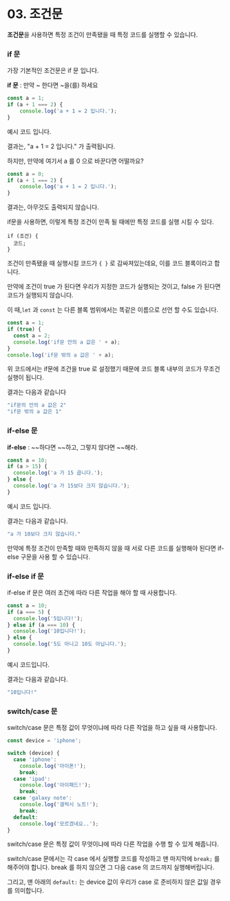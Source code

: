# 03. 조건문

**조건문**을 사용하면 특정 조건이 만족됐을 때 특정 코드를 실행할 수 있습니다.



### if 문

가장 기본적인 조건문은 if 문 입니다.

**if 문** : 만약 ~ 한다면 ~을(를) 하세요

```js
const a = 1;
if (a + 1 === 2) {
    console.log('a + 1 = 2 입니다.');
}
```

예시 코드 입니다.

결과는, "a + 1 = 2 입니다." 가 출력됩니다.

하지만, 만약에 여기서 a 를 0 으로 바꾼다면 어떨까요?

```js
const a = 0;
if (a + 1 === 2) {
    console.log('a + 1 = 2 입니다.');
}
```

결과는, 아무것도 출력되지 않습니다.

if문을 사용하면, 이렇게 특정 조건이 만족 될 때에만 특정 코드를 실행 시킬 수 있다.

```JS
if (조건) {
  코드;
}
```

조건이 만족됐을 때 실행시킬 코드가 `{ }` 로 감싸져있는데요, 이를 코드 블록이라고 합니다.

만약에 조건이 true 가 된다면 우리가 지정한 코드가 실행되는 것이고, false 가 된다면 코드가 실행되지 않습니다.

 이 때,`let` 과 `const` 는 다른 블록 범위에서는 똑같은 이름으로 선언 할 수도 있습니다.

```js
const a = 1;
if (true) {
  const a = 2;
  console.log('if문 안의 a 값은 ' + a);
}
console.log('if문 밖의 a 값은 ' + a);
```

위 코드에서는 if문에 조건을 true 로 설정했기 때문에 코드 블록 내부의 코드가 무조건 실행이 됩니다.

결과는 다음과 같습니다

```js
"if문의 안의 a 값은 2"
"if문 밖의 a 값은 1"
```



### if-else 문

**if-else** :  ~~하다면 ~~하고, 그렇지 않다면 ~~해라.

```js
const a = 10;
if (a > 15) {
  console.log('a 가 15 큽니다.');
} else {
  console.log('a 가 15보다 크지 않습니다.');
}
```

예시 코드 입니다.

결과는 다음과 같습니다.

```js
"a 가 10보다 크지 않습니다."
```

만약에 특정 조건이 만족할 때와 만족하지 않을 때 서로 다른 코드를 실행해야 된다면 if-else 구문을 사용 할 수 있습니다.



### if-else if 문

if-else if 문은 여러 조건에 따라 다른 작업을 해야 할 때 사용합니다.

```js
const a = 10;
if (a === 5) {
  console.log('5입니다!');
} else if (a === 10) {
  console.log('10입니다!');
} else {
  console.log('5도 아니고 10도 아닙니다.');
}
```

예시 코드입니다.

결과는 다음과 같습니다.

```js
"10입니다!"
```



### switch/case 문

switch/case 문은 특정 값이 무엇이냐에 따라 다른 작업을 하고 싶을 때 사용합니다.

```javascript
const device = 'iphone';

switch (device) {
  case 'iphone':
    console.log('아이폰!');
    break;
  case 'ipad':
    console.log('아이패드!');
    break;
  case 'galaxy note':
    console.log('갤럭시 노트!');
    break;
  default:
    console.log('모르겠네요..');
}
```

switch/case 문은 특정 값이 무엇이냐에 따라 다른 작업을 수행 할 수 있게 해줍니다.

switch/case 문에서는 각 case 에서 실행할 코드를 작성하고 맨 마지막에 `break;` 를 해주어야 합니다. break 를 하지 않으면 그 다음 case 의 코드까지 실행해버립니다.

그리고, 맨 아래의 `default:` 는 device 값이 우리가 case 로 준비하지 않은 값일 경우를 의미합니다.